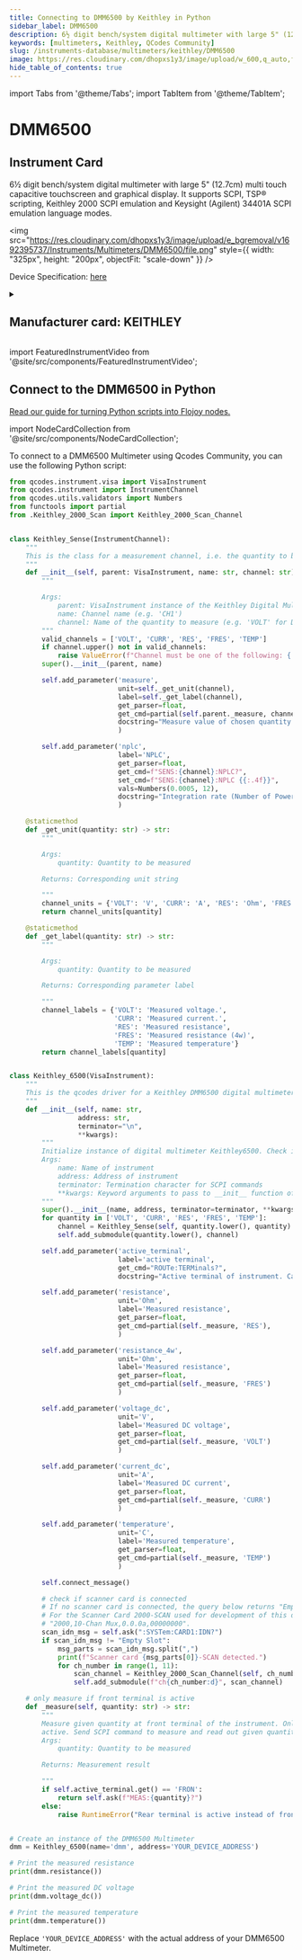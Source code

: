 ```yaml
---
title: Connecting to DMM6500 by Keithley in Python
sidebar_label: DMM6500
description: 6½ digit bench/system digital multimeter with large 5" (12.7cm) multi touch capacitive touchscreen and graphical display. It supports SCPI, TSP® scripting, Keithley 2000 SCPI emulation and Keysight (Agilent) 34401A SCPI emulation language modes.
keywords: [multimeters, Keithley, QCodes Community]
slug: /instruments-database/multimeters/keithley/DMM6500
image: https://res.cloudinary.com/dhopxs1y3/image/upload/w_600,q_auto,f_auto/e_bgremoval/v1692395737/Instruments/Multimeters/DMM6500/file.jpg
hide_table_of_contents: true
---
```


import Tabs from '@theme/Tabs';
import TabItem from '@theme/TabItem';

# DMM6500

## Instrument Card

<div className="flex">

<div>

6½ digit bench/system digital multimeter with large 5" (12.7cm) multi touch capacitive touchscreen and graphical display. It supports SCPI, TSP® scripting, Keithley 2000 SCPI emulation and Keysight (Agilent) 34401A SCPI emulation language modes.

</div>

<img src="https://res.cloudinary.com/dhopxs1y3/image/upload/e_bgremoval/v1692395737/Instruments/Multimeters/DMM6500/file.png" style={{ width: "325px", height: "200px", objectFit: "scale-down" }} />

</div>

<div className="flex text-center">

<p>Device Specification: <a target="\_blank" href="https://www.farnell.com/datasheets/2607096.pdf?_ga=2.134065926.922366921.1579493884-611634051.1579231713">here</a></p>

</div>

<details style={{ marginTop: "15px"}}>
<summary><h2>Manufacturer card: KEITHLEY</h2></summary>

<img src="https://res.cloudinary.com/dhopxs1y3/image/upload/v1692806202/Instruments/Vendor%20Logos/Keithley.png" style={{ width: "100%", height: "170px",objectFit: "scale-down" }} />

Keithley Instruments is a measurement and instrument company headquartered in Solon, Ohio, that develops, manufactures, markets, and sells data acquisition products, as well as complete systems for high-volume production and assembly testing.

<ul>
  <li>Headquarters: Cleveland, Ohio, United States</li>
  <li>Yearly Revenue (millions, USD): 110.6</li>
  <li>Vendor Website: <a href="https://www.tek.com/en">here</a></li>
</ul>
</details>

import FeaturedInstrumentVideo from '@site/src/components/FeaturedInstrumentVideo';

<FeaturedInstrumentVideo category='MULTIMETERS' manufacturer='KEITHLEY'></FeaturedInstrumentVideo>


## Connect to the DMM6500 in Python

[Read our guide for turning Python scripts into Flojoy nodes.](https://docs.flojoy.ai/contribution/blocks/custom-flojoy-block/)

import NodeCardCollection from '@site/src/components/NodeCardCollection';

<Tabs>

<TabItem value="Flojoy" label="Flojoy" className="flojoy-instrument-tabs">

<NodeCardCollection category='MULTIMETERS' manufacturer='KEITHLEY'></NodeCardCollection>

</TabItem>
<TabItem value="QCodes Community" label="QCodes Community">

To connect to a DMM6500 Multimeter using Qcodes Community, you can use the following Python script:

```python
from qcodes.instrument.visa import VisaInstrument
from qcodes.instrument import InstrumentChannel
from qcodes.utils.validators import Numbers
from functools import partial
from .Keithley_2000_Scan import Keithley_2000_Scan_Channel


class Keithley_Sense(InstrumentChannel):
    """
    This is the class for a measurement channel, i.e. the quantity to be measured (e.g. resistance, voltage).
    """
    def __init__(self, parent: VisaInstrument, name: str, channel: str) -> None:
        """

        Args:
            parent: VisaInstrument instance of the Keithley Digital Multimeter
            name: Channel name (e.g. 'CH1')
            channel: Name of the quantity to measure (e.g. 'VOLT' for DC voltage measurement)
        """
        valid_channels = ['VOLT', 'CURR', 'RES', 'FRES', 'TEMP']
        if channel.upper() not in valid_channels:
            raise ValueError(f"Channel must be one of the following: {', '.join(valid_channels)}")
        super().__init__(parent, name)

        self.add_parameter('measure',
                           unit=self._get_unit(channel),
                           label=self._get_label(channel),
                           get_parser=float,
                           get_cmd=partial(self.parent._measure, channel),
                           docstring="Measure value of chosen quantity (Current/Voltage/Resistance/Temperature)."
                           )

        self.add_parameter('nplc',
                           label='NPLC',
                           get_parser=float,
                           get_cmd=f"SENS:{channel}:NPLC?",
                           set_cmd=f"SENS:{channel}:NPLC {{:.4f}}",
                           vals=Numbers(0.0005, 12),
                           docstring="Integration rate (Number of Power Line Cycles)"
                           )

    @staticmethod
    def _get_unit(quantity: str) -> str:
        """

        Args:
            quantity: Quantity to be measured

        Returns: Corresponding unit string

        """
        channel_units = {'VOLT': 'V', 'CURR': 'A', 'RES': 'Ohm', 'FRES': 'Ohm', 'TEMP': 'C'}
        return channel_units[quantity]

    @staticmethod
    def _get_label(quantity: str) -> str:
        """

        Args:
            quantity: Quantity to be measured

        Returns: Corresponding parameter label

        """
        channel_labels = {'VOLT': 'Measured voltage.',
                          'CURR': 'Measured current.',
                          'RES': 'Measured resistance',
                          'FRES': 'Measured resistance (4w)',
                          'TEMP': 'Measured temperature'}
        return channel_labels[quantity]


class Keithley_6500(VisaInstrument):
    """
    This is the qcodes driver for a Keithley DMM6500 digital multimeter.
    """
    def __init__(self, name: str,
                 address: str,
                 terminator="\n",
                 **kwargs):
        """
        Initialize instance of digital multimeter Keithley6500. Check if scanner card is inserted.
        Args:
            name: Name of instrument
            address: Address of instrument
            terminator: Termination character for SCPI commands
            **kwargs: Keyword arguments to pass to __init__ function of VisaInstrument class
        """
        super().__init__(name, address, terminator=terminator, **kwargs)
        for quantity in ['VOLT', 'CURR', 'RES', 'FRES', 'TEMP']:
            channel = Keithley_Sense(self, quantity.lower(), quantity)
            self.add_submodule(quantity.lower(), channel)

        self.add_parameter('active_terminal',
                           label='active terminal',
                           get_cmd="ROUTe:TERMinals?",
                           docstring="Active terminal of instrument. Can only be switched via knob on front panel.")

        self.add_parameter('resistance',
                           unit='Ohm',
                           label='Measured resistance',
                           get_parser=float,
                           get_cmd=partial(self._measure, 'RES'),
                           )

        self.add_parameter('resistance_4w',
                           unit='Ohm',
                           label='Measured resistance',
                           get_parser=float,
                           get_cmd=partial(self._measure, 'FRES')
                           )

        self.add_parameter('voltage_dc',
                           unit='V',
                           label='Measured DC voltage',
                           get_parser=float,
                           get_cmd=partial(self._measure, 'VOLT')
                           )

        self.add_parameter('current_dc',
                           unit='A',
                           label='Measured DC current',
                           get_parser=float,
                           get_cmd=partial(self._measure, 'CURR')
                           )

        self.add_parameter('temperature',
                           unit='C',
                           label='Measured temperature',
                           get_parser=float,
                           get_cmd=partial(self._measure, 'TEMP')
                           )

        self.connect_message()

        # check if scanner card is connected
        # If no scanner card is connected, the query below returns "Empty Slot".
        # For the Scanner Card 2000-SCAN used for development of this driver the output was
        # "2000,10-Chan Mux,0.0.0a,00000000".
        scan_idn_msg = self.ask(":SYSTem:CARD1:IDN?")
        if scan_idn_msg != "Empty Slot":
            msg_parts = scan_idn_msg.split(",")
            print(f"Scanner card {msg_parts[0]}-SCAN detected.")
            for ch_number in range(1, 11):
                scan_channel = Keithley_2000_Scan_Channel(self, ch_number)
                self.add_submodule(f"ch{ch_number:d}", scan_channel)

    # only measure if front terminal is active
    def _measure(self, quantity: str) -> str:
        """
        Measure given quantity at front terminal of the instrument. Only perform measurement if front terminal is
        active. Send SCPI command to measure and read out given quantity.
        Args:
            quantity: Quantity to be measured

        Returns: Measurement result

        """
        if self.active_terminal.get() == 'FRON':
            return self.ask(f"MEAS:{quantity}?")
        else:
            raise RuntimeError("Rear terminal is active instead of front terminal.")


# Create an instance of the DMM6500 Multimeter
dmm = Keithley_6500(name='dmm', address='YOUR_DEVICE_ADDRESS')

# Print the measured resistance
print(dmm.resistance())

# Print the measured DC voltage
print(dmm.voltage_dc())

# Print the measured temperature
print(dmm.temperature())
```

Replace `'YOUR_DEVICE_ADDRESS'` with the actual address of your DMM6500 Multimeter.

</TabItem>
</Tabs>